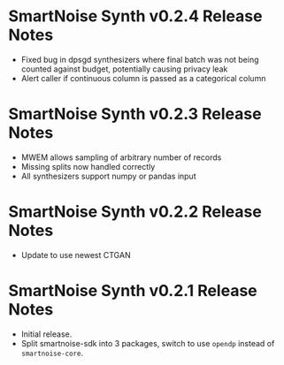 # SmartNoise Synth v0.2.4 Release Notes

* Fixed bug in dpsgd synthesizers where final batch was not being counted against budget, potentially causing privacy leak
* Alert caller if continuous column is passed as a categorical column


# SmartNoise Synth v0.2.3 Release Notes

* MWEM allows sampling of arbitrary number of records
* Missing splits now handled correctly
* All synthesizers support numpy or pandas input

# SmartNoise Synth v0.2.2 Release Notes

* Update to use newest CTGAN

# SmartNoise Synth v0.2.1 Release Notes

* Initial release.  
* Split smartnoise-sdk into 3 packages, switch to use `opendp` instead of `smartnoise-core`.
